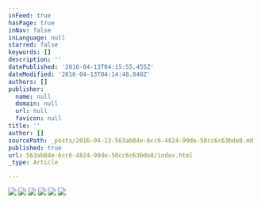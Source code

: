 ```yaml
---
inFeed: true
hasPage: true
inNav: false
inLanguage: null
starred: false
keywords: []
description: ''
datePublished: '2016-04-13T04:15:55.455Z'
dateModified: '2016-04-13T04:14:48.840Z'
authors: []
publisher:
  name: null
  domain: null
  url: null
  favicon: null
title: ''
author: []
sourcePath: _posts/2016-04-13-563ab04e-6cc6-4824-99de-58cc6c63bde8.md
published: true
url: 563ab04e-6cc6-4824-99de-58cc6c63bde8/index.html
_type: Article

---
```

![](https://the-grid-user-content.s3-us-west-2.amazonaws.com/632fd4d7-98e5-4403-8e7d-fc0448488f35.jpg)
![](https://the-grid-user-content.s3-us-west-2.amazonaws.com/ad39e43f-694e-4ab8-99dc-19dd444d1100.jpg)
![](https://the-grid-user-content.s3-us-west-2.amazonaws.com/01831f50-0f2b-44bb-9f0e-7fb733684f63.jpg)
![](https://the-grid-user-content.s3-us-west-2.amazonaws.com/25890d14-9925-491c-94b6-efdd86405b8d.jpg)
![](https://the-grid-user-content.s3-us-west-2.amazonaws.com/72a9615e-1ad6-4f0a-a0ce-bb4b2cbd25ab.jpg)
![](https://the-grid-user-content.s3-us-west-2.amazonaws.com/f61a09fa-937f-44c2-8805-9faab1e37634.jpg)